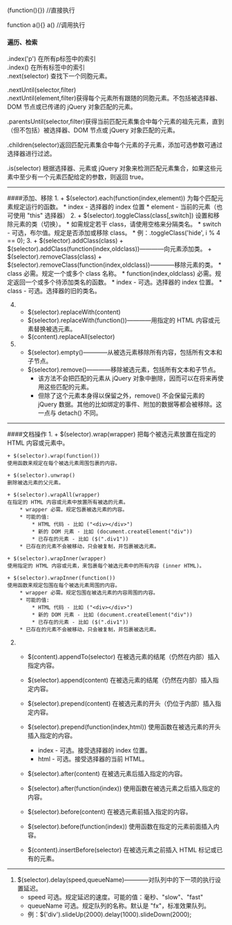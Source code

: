 (function(){}) //直接执行

function a(){} 
a()           //调用执行


#### 遍历、检索
.index('p')   在所有p标签中的索引  
.index()      在所有标签中的索引  
.next(selector) 查找下一个同胞元素。  

.nextUntil(selector,filter)   
.nextUntil(element,filter)获得每个元素所有跟随的同胞元素。不包括被选择器、DOM 节点或已传递的 jQuery 对象匹配的元素。

.parentsUntil(selector,filter)获得当前匹配元素集合中每个元素的祖先元素，直到（但不包括）被选择器、DOM 节点或 jQuery 对象匹配的元素。

.children(selector)返回匹配元素集合中每个元素的子元素，添加可选参数可通过选择器进行过滤。

.is(selector) 根据选择器、元素或 jQuery 对象来检测匹配元素集合，如果这些元素中至少有一个元素匹配给定的参数，则返回 true。

---
####添加、移除
1. 
    + $(selector).each(function(index,element))
    为每个匹配元素规定运行的函数。
        * index - 选择器的 index 位置
        * element - 当前的元素（也可使用 "this" 选择器）
2. 
    + $(selector).toggleClass(class[,switch])
    设置和移除元素的类（切换）。
        * 如需规定若干 class，请使用空格来分隔类名。
        * switch - 可选，布尔值。规定是否添加或移除 class。
        * 例：.toggleClass('hide', i % 4 == 0);
3. 
    + $(selector).addClass(class)
    + $(selector).addClass(function(index,oldclass))————向元素添加类。
    + $(selector).removeClass(class)
    + $(selector).removeClass(function(index,oldclass))————移除元素的类。
        * class 必需。规定一个或多个 class 名称。
        * function(index,oldclass) 必需。规定返回一个或多个待添加类名的函数。
            * index - 可选。选择器的 index 位置。
            * class - 可选。选择器的旧的类名。

4.
    + $(selector).replaceWith(content)
    + $(selector).replaceWith(function())————用指定的 HTML 内容或元素替换被选元素。
    + $(content).replaceAll(selector)

5.
    + $(selector).empty()————从被选元素移除所有内容，包括所有文本和子节点。
    + $(selector).remove()————移除被选元素，包括所有文本和子节点。
        * 该方法不会把匹配的元素从 jQuery 对象中删除，因而可以在将来再使用这些匹配的元素。
        * 但除了这个元素本身得以保留之外，remove() 不会保留元素的 jQuery 数据。其他的比如绑定的事件、附加的数据等都会被移除。这一点与 detach() 不同。

---
####文档操作
1. 
    + $(selector).wrap(wrapper)
    把每个被选元素放置在指定的 HTML 内容或元素中。

    + $(selector).wrap(function())
    使用函数来规定在每个被选元素周围包裹的内容。

    + $(selector).unwrap()
    删除被选元素的父元素。

    + $(selector).wrapAll(wrapper)
    在指定的 HTML 内容或元素中放置所有被选的元素。
        * wrapper 必需。规定包裹被选元素的内容。
        * 可能的值:
            * HTML 代码 - 比如 ("<div></div>")
            * 新的 DOM 元素 - 比如 (document.createElement("div"))
            * 已存在的元素 - 比如 ($(".div1"))
        * 已存在的元素不会被移动，只会被复制，并包裹被选元素。

    + $(selector).wrapInner(wrapper)
    使用指定的 HTML 内容或元素，来包裹每个被选元素中的所有内容 (inner HTML)。

    + $(selector).wrapInner(function())
    使用函数来规定包围在每个被选元素周围的内容。
        * wrapper 必需。规定包围在被选元素的内容周围的内容。
        * 可能的值:
            * HTML 代码 - 比如 ("<div></div>")
            * 新的 DOM 元素 - 比如 (document.createElement("div"))
            * 已存在的元素 - 比如 ($(".div1"))
        * 已存在的元素不会被移动，只会被复制，并包裹被选元素。
2. 
    + $(content).appendTo(selector)
    在被选元素的结尾（仍然在内部）插入指定内容。

    + $(selector).append(content)
    在被选元素的结尾（仍然在内部）插入指定内容。

    + $(selector).prepend(content)
    在被选元素的开头（仍位于内部）插入指定内容。

    + $(selector).prepend(function(index,html))
    使用函数在被选元素的开头插入指定的内容。
        * index - 可选。接受选择器的 index 位置。
        * html - 可选。接受选择器的当前 HTML。
    
    + $(selector).after(content)
    在被选元素后插入指定的内容。

    + $(selector).after(function(index))
    使用函数在被选元素之后插入指定的内容。

    + $(selector).before(content)
    在被选元素前插入指定的内容。

    + $(selector).before(function(index))
    使用函数在指定的元素前面插入内容。

    + $(content).insertBefore(selector)
    在被选元素之前插入 HTML 标记或已有的元素。

---
1. $(selector).delay(speed,queueName)————对队列中的下一项的执行设置延迟。
    + speed 可选。规定延迟的速度。可能的值：毫秒、"slow"、"fast"
    + queueName  可选。规定队列的名称。默认是 "fx"，标准效果队列。
    + 例：$('div').slideUp(2000).delay(1000).slideDown(2000);


